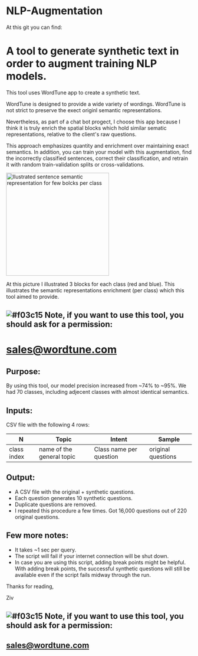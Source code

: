 # NLP-Augmentation


At this git you can find: 
# A tool to generate synthetic text in order to augment training NLP models. 
This tool uses WordTune app to create a synthetic text.

WordTune is designed to provide a wide variety of wordings. 
WordTune is not strict to preserve the exect originl semantic representations.

Nevertheless, as part of a chat bot progect, I choose this app because I think it is truly enrich the spatial blocks which hold similar sematic representations, relative to the client's raw questions.

This approach emphasizes quantity and enrichment over maintaining exact semantics. 
In addition, you can train your model with this augmentation, find the incorrectly classified sentences, correct their classification, and retrain it with random train-validation splits or cross-validations. 

<img width="279" alt="Ilustrated sentence semantic representation for few bolcks per class" src="https://user-images.githubusercontent.com/41025885/130994619-60d7be77-3147-437f-8fca-675fd21e5170.PNG">

At this picture I illustrated 3 blocks for each class (red and blue). 
This illustrates the semantic representations enrichment (per class) which this tool aimed to provide.

## ![#f03c15](https://via.placeholder.com/15/f03c15/000000?text=+) Note, if you want to use this tool, you should ask for a permission: 
#    sales@wordtune.com

## Purpose: 
By using this tool, our model precision increased from ~74% to ~95%. 
We had 70 classes, including adjecent classes with almost identical semantics. 

## Inputs: 
CSV file with the following 4 rows:

| N | Topic | Intent | Sample |
| ------ | ------ | ------ | ------ |
| class index | name of the general topic | Class name per question | original questions |


## Output:  
- A CSV file with the original + synthetic questions. 
- Each question generates 10 synthetic questions. 
- Duplicate questions are removed.
- I repeated this procedure a few times. Got 16,000 questions out of 220 original questions. 


## Few more notes: 
- It takes ~1 sec per query. 
- The script will fail if your internet connection will be shut down.
- In case you are using this script, adding break points might be helpful. 
  With adding break points, the successful synthetic questions will still be available even if the script fails midway through the run.

Thanks for reading, 

Ziv

## ![#f03c15](https://via.placeholder.com/15/f03c15/000000?text=+) Note, if you want to use this tool, you should ask for a permission: 
##    sales@wordtune.com

